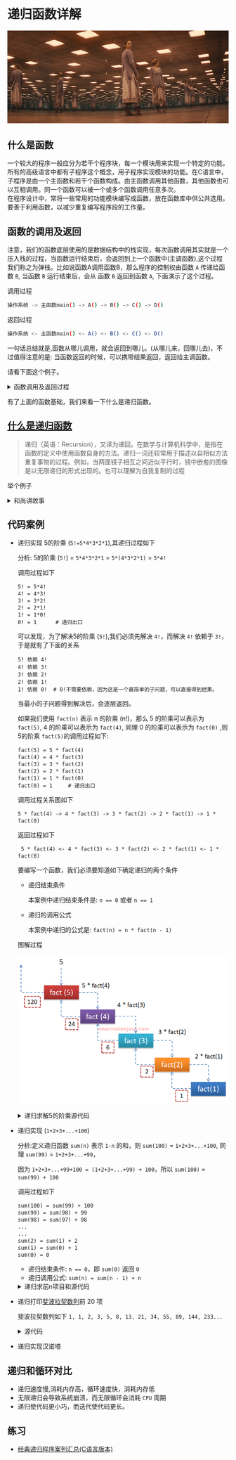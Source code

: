 # 递归函数详解

![递归函数](../images/recursion-mirror.png)

## 什么是函数
一个较大的程序一般应分为若干个程序块，每一个模块用来实现一个特定的功能。所有的高级语言中都有子程序这个概念，用子程序实现模块的功能。在C语言中，子程序是由一个主函数和若干个函数构成。由主函数调用其他函数，其他函数也可以互相调用。同一个函数可以被一个或多个函数调用任意多次。<br/>
在程序设计中，常将一些常用的功能模块编写成函数，放在函数库中供公共选用。要善于利用函数，以减少重复编写程序段的工作量。

## 函数的调用及返回
注意，我们的函数底层使用的是数据结构中的栈实现，每次函数调用其实就是一个压入栈的过程，当函数运行结束后，会返回到上一个函数中(主调函数),这个过程我们称之为弹栈。比如说函数A调用函数B，那么程序的控制权由函数 `A` 传递给函数 `B`, 当函数 `B` 运行结束后，会从 函数 `B` 返回到函数 `A`, 下面演示了这个过程。

调用过程
``` bash
操作系统 -> 主函数main() -> A() -> B() -> C() -> D()
```
返回过程
``` bash
操作系统 <- 主函数main() <- A() <- B() <- C() <- D()
```

一句话总结就是,函数从哪儿调用，就会返回到哪儿。(从哪儿来，回哪儿去)，不过值得注意的是: 当函数返回的时候，可以携带结果返回，返回给主调函数。

请看下面这个例子。
<details>
<summary>函数调用及返回过程</summary>

``` c
# include <stdio.h>

void A(); /* 函数声明 */

void B();

void C();

void D();

void A() {
    printf("函数A()被调用了\n");
    B();
    printf("函数A()调用结束了\n");
}

void B() {
    printf("函数B()被调用了\n");
    C();
    printf("函数B()调用结束了\n");
}

void C() {
    printf("函数C()被调用了\n");
    D();
    printf("函数C()调用结束了\n");
}

void D() {
    printf("函数D()被调用了\n");
    /* do something */
    printf("函数D()调用结束了\n");
}

int main() {
    A();
    return 0;
}

```
输出结果如下:
```
主函数main()被调用了
函数A()被调用了
函数B()被调用了
函数C()被调用了
函数D()被调用了
函数D()调用结束了
函数C()调用结束了
函数B()调用结束了
函数A()调用结束了
主函数main()调用结束了
```
</details>

有了上面的函数基础，我们来看一下什么是递归函数。

## [什么是递归函数](https://zh.wikipedia.org/wiki/%E9%80%92%E5%BD%92)
> 递归（英语：Recursion），又译为递回，在数学与计算机科学中，是指在函数的定义中使用函数自身的方法。递归一词还较常用于描述以自相似方法重复事物的过程。例如，当两面镜子相互之间近似平行时，镜中嵌套的图像是以无限递归的形式出现的。也可以理解为自我复制的过程

举个例子

<details>
<summary>和尚讲故事</summary>
从前有座山，山里有座庙，庙里有个老和尚，正在给小和尚讲故事呢！故事是什么呢？“从前有座山，山里有座庙，庙里有个老和尚，正在给小和尚讲故事呢！故事是什么呢？‘从前有座山，山里有座庙，庙里有个老和尚，正在给小和尚讲故事呢！故事是什么呢？……’”
</details>


## 代码案例

* 递归实现 5的阶乘 (`5!=5*4*3*2*1`),其递归过程如下

    分析: 5的阶乘 (`5!`) = `5*4*3*2*1` = `5*(4*3*2*1)` = `5*4!`
    
    调用过程如下
    ```
    5! = 5*4!
    4! = 4*3!
    3! = 3*2!
    2! = 2*1!
    1! = 1*0!
    0! = 1      # 递归出口
    ```
    可以发现，为了解决5的阶乘 (`5!`),我们必须先解决 `4!`，而解决 `4!` 依赖于 `3!`，于是就有了下面的关系
    
    ```
    5! 依赖 4!
    4! 依赖 3!
    3! 依赖 2!
    2! 依赖 1!
    1! 依赖 0!  # 0!不需要依赖，因为这是一个最简单的子问题，可以直接得到结果。
    ```
    当最小的子问题得到解决后，会逐层返回。
    
    如果我们使用 `fact(n)` 表示 n 的阶乘 (n!)，那么 5 的阶乘可以表示为 `fact(5)`, 4 的阶乘可以表示为 `fact(4)`, 同理 0 的阶乘可以表示为 `fact(0)` ,则 5的阶乘 `fact(5)`的调用过程如下: 

    ```
    fact(5) = 5 * fact(4)
    fact(4) = 4 * fact(3)
    fact(3) = 3 * fact(2)
    fact(2) = 2 * fact(1)
    fact(1) = 1 * fact(0)
    fact(0) = 1     # 递归出口
    ```

    调用过程关系图如下  
    ```
    5 * fact(4) -> 4 * fact(3) -> 3 * fact(2) -> 2 * fact(1) -> 1 * fact(0)
    ```
    返回过程如下
    ```
     5 * fact(4) <- 4 * fact(3) <- 3 * fact(2) <- 2 * fact(1) <- 1 * fact(0)
    ```

    要编写一个函数，我们必须要知道如下确定递归的两个条件

    * 递归结束条件

        本案例中递归结束条件是: `n == 0` 或者 `n == 1`
    * 递归的调用公式

        本案例中递归的公式是: `fact(n) = n * fact(n - 1)`

    图解过程

    ![递归求解阶乘图](../images/factorial-recursive.png)


    <details>
    <summary>递归求解5的阶乘源代码</summary>

    ``` c
    # include <stdio.h>

    /**
     * 计算 n 的阶乘
     */
    int fact(int n) {
        if (n == 0 || n == 1) {
            return 1;
        } else {
            return n * fact(n - 1);
        }

        /* 简洁的写法 */
        /* return n == 0 ?: n * fact(n - 1); */
    }

    int main() {

        /* 打印 3 的阶乘 */
        printf("3的阶乘 = %d\n", fact(3));

        /* 打印 5 的阶乘 */
        printf("5的阶乘 = %d\n", fact(5));

        /* 打印 1 - 10 的阶乘*/
        for (int i = 1; i <= 10; ++i) {
            printf("%d的阶乘 = %d\n", i, fact(i));
        }
        return 0;
    }

    ```
    </details>

* 递归实现 (`1+2+3+...+100`)

    分析:定义递归函数 `sum(n)` 表示 `1-n` 的和，则 `sum(100)` = `1+2+3+...+100`, 同理 `sum(99)` = `1+2+3+...+99`，
    
    因为 `1+2+3+...+99+100 = (1+2+3+...+99) + 100`，所以
    `sum(100)` = `sum(99) + 100`

    调用过程如下
    ```
    sum(100) = sum(99) + 100
    sum(99) = sum(98) + 99
    sum(98) = sum(97) + 98
    ...
    ...
    sum(2) = sum(1) + 2
    sum(1) = sum(0) + 1
    sum(0) = 0
    ``` 

    * 递归结束条件: `n == 0`，即 `sum(0)` 返回 `0`
    * 递归调用公式: `sum(n) = sum(n - 1) + n`

    <details>
    <summary>递归求前n项目和源代码</summary>

    ``` c
    # include <stdio.h>

    /**
     * 计算1 + 2 + 3 + ... + n
     */
    int sum(int n) {
        if (n == 0) {
            return 0;
        } else {
            return sum(n - 1) + n;
        }

        /* 简洁的写法 */
        //return n == 0 ?: sum(n - 1) + n;
    }

    int main() {

        printf("1+2+3+...+100 = %d\n", sum(100));
        return 0;
    }
    ```
    </details>

* 递归打印[斐波拉契数列](https://zh.wikipedia.org/wiki/%E6%96%90%E6%B3%A2%E9%82%A3%E5%A5%91%E6%95%B0%E5%88%97)前 20 项

    斐波拉契数列如下
    `1, 1, 2, 3, 5, 8, 13, 21, 34, 55, 89, 144, 233...`

    <details>
    <summary>源代码</summary>

    ``` c
    # include <stdio.h>

    /**
     * 求出斐波拉契第 n 项
     */
    int fib(int n) {
        if (n == 1 || n == 2) {
            return 1;
        } else {
            return fib(n - 1) + fib(n - 2);
        }

        /* 简洁的写法 */
        //return n == 0 || n == 1 ?: fib(n - 1) + fib(n - 2);
    }

    int main() {

        /* 打印斐波拉契第2项 */
        printf("斐波拉契第2项: %d\n", fib(2));

        /* 打印斐波拉契第3项 */
        printf("斐波拉契第5项: %d\n", fib(5));

        /* 打印斐波拉契前20项，5项换一行*/
        for (int i = 1; i <= 20; ++i) {
            printf("%d\t", fib(i));
            if (i % 5 == 0) {
                printf("\n");
            }
        }
        return 0;
    }

    ```
    </details>
* 递归实现汉诺塔

## 递归和循环对比
* 递归速度慢,消耗内存高，循环速度快，消耗内存低
* 无限递归会导致系统崩溃，而无限循环会消耗 `CPU` 周期
* 递归使代码更小巧，而迭代使代码更长。


## 练习
* [经典递归程序案列汇总(C语言版本)](https://github.com/shellhub/blog/issues/46)